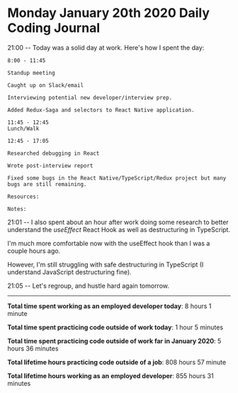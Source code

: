 # Monday January 20th 2020 Daily Coding Journal

21:00 -- Today was a solid day at work. Here's how I spent the day:
```
8:00 - 11:45

Standup meeting

Caught up on Slack/email

Interviewing potential new developer/interview prep.

Added Redux-Saga and selectors to React Native application.

11:45 - 12:45
Lunch/Walk

12:45 - 17:05

Researched debugging in React

Wrote post-interview report

Fixed some bugs in the React Native/TypeScript/Redux project but many bugs are still remaining.

Resources:

Notes:
```
21:01 -- I also spent about an hour after work doing some research to better understand the *useEffect* React Hook as well as destructuring in TypeScript.

I'm much more comfortable now with the useEffect hook than I was a couple hours ago.

However, I'm still struggling with safe destructuring in TypeScript (I understand JavaScript destructuring fine).

21:05 -- Let's regroup, and hustle hard again tomorrow.
___
**Total time spent working as an employed developer today**: 8 hours 1 minute

**Total time spent practicing code outside of work today**: 1 hour 5 minutes

**Total time spent practicing code outside of work far in January 2020**: 5 hours 36 minutes

**Total lifetime hours practicing code outside of a job**: 808 hours 57 minute

**Total lifetime hours working as an employed developer**: 855 hours 31 minutes